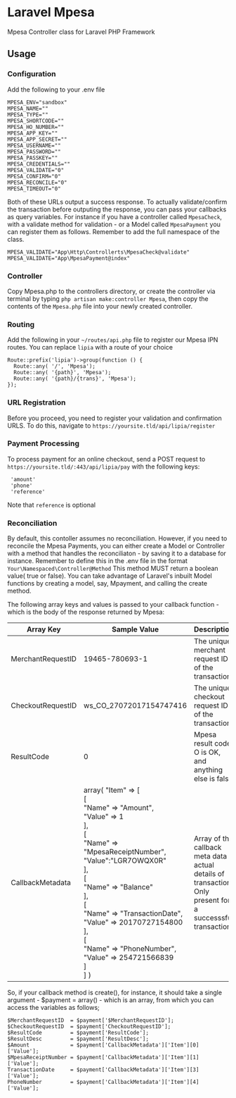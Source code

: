 # Laravel Mpesa
Mpesa Controller class for Laravel PHP Framework

## Usage
### Configuration
Add the following to your .env file

    MPESA_ENV="sandbox"
    MPESA_NAME=""
    MPESA_TYPE=""
    MPESA_SHORTCODE=""
    MPESA_HO_NUMBER=""
    MPESA_APP_KEY=""
    MPESA_APP_SECRET=""
    MPESA_USERNAME=""
    MPESA_PASSWORD=""
    MPESA_PASSKEY=""
    MPESA_CREDENTIALS=""
    MPESA_VALIDATE="0"
    MPESA_CONFIRM="0"
    MPESA_RECONCILE="0"
    MPESA_TIMEOUT="0"


Both of these URLs output a success response. To actually validate/confirm the transaction before outputing the response, you can pass your callbacks as query variables. For instance if you have a controller called `MpesaCheck`, with a validate method for validation - or a Model called `MpesaPayment` you can register them as follows. Remember to add the full namespace of the class.

    MPESA_VALIDATE="App\Http\Controllerts\MpesaCheck@validate"
    MPESA_VALIDATE="App\MpesaPayment@index"

### Controller
Copy Mpesa.php to the controllers directory, or create the controller via terminal by typing `php artisan make:controller Mpesa`, then copy the contents of the `Mpesa.php` file into your newly created controller.

### Routing
Add the following in your `~/routes/api.php` file to register our Mpesa IPN routes. You can replace `lipia` with a route of your choice

    Route::prefix('lipia')->group(function () {
      Route::any( '/', 'Mpesa');
      Route::any( '{path}', 'Mpesa');
      Route::any( '{path}/{trans}', 'Mpesa');
    });

### URL Registration
Before you proceed, you need to register your validation and confirmation URLS. To do this, navigate to `https://yoursite.tld/api/lipia/register`

### Payment Processing
To process payment for an online checkout, send a POST request to `https://yoursite.tld/:443/api/lipia/pay` with the following keys:

     'amount'
     'phone'
     'reference'
Note that `reference` is optional

### Reconciliation

By default, this contoller assumes no reconciliation. However, if you need to reconcile the Mpesa Payments, you can either create a Model or Controller with a method that handles the reconciliaton - by saving it to a database for instance. Remember to define this in the .env file in the format `Your\Namespaced\Controller@Method` This method MUST return a boolean value( true or false).
You can take advantage of Laravel's inbuilt Model functions by creating a model, say, Mpayment, and calling the create method.

The following array keys and values is passed to your callback function - which is the body of the response returned by Mpesa:
<table>
    <thead>
        <th>Array Key</th>
        <th>Sample Value</th>
        <th>Description</th>
    </thead>
    <tbody>
        <tr>
            <td>MerchantRequestID</td>
            <td>19465-780693-1</td>
            <td>The unique merchant request ID of the transaction.</td>
        </tr>
        <tr>
            <td>CheckoutRequestID</td>
            <td>ws_CO_27072017154747416</td>
            <td>The unique checkout request ID of the transaction.</td>
        </tr>
        <tr>
            <td>ResultCode</td>
            <td>0</td>
            <td>Mpesa result code. O is OK, and anything else is false</td>
        </tr>
        <tr>
            <td>CallbackMetadata</td>
            <td>array( "Item" => [<br>
          [<br>
            "Name" => "Amount",<br>
            "Value" => 1<br>
          ],<br>
          [<br>
            "Name" => "MpesaReceiptNumber",<br>
            "Value":"LGR7OWQX0R"<br>
          ],<br>
          [<br>
            "Name" => "Balance"<br>
          ],<br>
          [<br>
            "Name" => "TransactionDate",<br>
            "Value" => 20170727154800<br>
          ],<br>
          [<br>
            "Name" => "PhoneNumber",<br>
            "Value" => 254721566839<br>
          ]<br>
        ] )</td>
        <td>Array of the callback meta data - actual details of transaction. Only present for a successsful transaction.</td>
        </tr>
    </tbody>
</table>

So, if your callback method is create(), for instance, it should take a single argument - $payment = array() - which is an array, from which you can access the variables as follows;

    $MerchantRequestID  = $payment['$MerchantRequestID'];
    $CheckoutRequestID  = $payment['CheckoutRequestID'];
    $ResultCode         = $payment['ResultCode'];
    $ResultDesc         = $payment['ResultDesc'];
    $Amount             = $payment['CallbackMetadata']['Item'][0]['Value'];
    $MpesaReceiptNumber = $payment['CallbackMetadata']['Item'][1]['Value'];
    TransactionDate     = $payment['CallbackMetadata']['Item'][3]['Value'];
    PhoneNumber         = $payment['CallbackMetadata']['Item'][4]['Value'];
